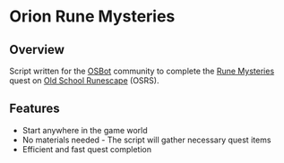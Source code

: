 # Orion Rune Mysteries

## Overview
Script written for the [OSBot](https://osbot.org/forum/) community to complete the [Rune Mysteries](http://oldschoolrunescape.wikia.com/wiki/Rune_Mysteries) quest on
[Old School Runescape](https://oldschool.runescape.com/) (OSRS).

## Features
- Start anywhere in the game world
- No materials needed - The script will gather necessary quest items
- Efficient and fast quest completion
